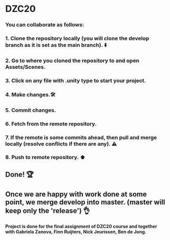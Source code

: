 # DZC20
### You can collaborate as follows:
### 1. Clone the repository locally (you will clone the develop branch as it is set as the main branch). ⬇️
### 2. Go to where you cloned the repository to and open Assets/Scenes.
### 3. Click on any file with .unity type to start your project.
### 4. Make changes.🛠
### 5. Commit changes.
### 6. Fetch from the remote repository.
### 7. If the remote is some commits ahead, then pull and merge locally (resolve conflicts if there are any). ⚠️
### 8. Push to remote repository. ⬆️
## Done! 🏆
## Once we are happy with work done at some point, we merge develop into master. (master will keep only the 'release') 👌
#### Project is done for the final assignment of DZC20 course and together with Gabriela Zanova, Finn Ruijters, Nick Jeurissen, Ben de Jong.
